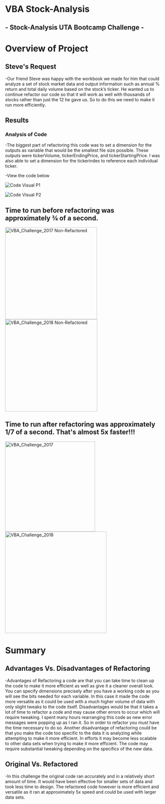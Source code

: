 # **VBA Stock-Analysis**
## - Stock-Analysis UTA Bootcamp Challenge -

# Overview of Project

## Steve's Request
-Our friend Steve was happy with the workbook we made for him that could analyze a set of stock market data and output information such as annual % return and total daily volume based on the stock’s ticker. He wanted us to continue refactor our code so that it will work as well with thousands of stocks rather than just the 12 he gave us. So to do this we need to make it run more efficiently.

## Results

### Analysis of Code

-The biggest part of refactoring this code was to set a dimension for the outputs as variable that would be the smallest file size possible. These outputs were tickerVolume, tickerEndingPrice, and tickerStartingPrice. I was also able to set a dimension for the tickerindex to reference each individual ticker.

-View the code below

![Code Visual P1](https://user-images.githubusercontent.com/82718969/123469191-56175300-d5b8-11eb-95c9-83ee3a7b67a0.png)

![Code Visual P2](https://user-images.githubusercontent.com/82718969/123469290-72b38b00-d5b8-11eb-895d-0736b89e033a.png)



## **Time to run before refactoring was approximately ¾ of a second.** 

<img width="298" alt="VBA_Challenge_2017 Non-Refactored" src="https://user-images.githubusercontent.com/82718969/123469358-9080f000-d5b8-11eb-97f9-72e4074301dd.png">

<img width="299" alt="VBA_Challenge_2018  Non-Refactored" src="https://user-images.githubusercontent.com/82718969/123469413-a0003900-d5b8-11eb-8890-b13ee37919c3.png">




## Time to run after refactoring was approximately 1/7 of a second. **That's almost 5x faster!!!**

<img width="292" alt="VBA_Challenge_2017" src="https://user-images.githubusercontent.com/82718969/123469486-b7d7bd00-d5b8-11eb-87d8-30d10fcc4d97.png">

<img width="329" alt="VBA_Challenge_2018" src="https://user-images.githubusercontent.com/82718969/123469511-c1612500-d5b8-11eb-8ad3-42f70abbcaa4.png">


# Summary
## Advantages Vs. Disadvantages of Refactoring
-Advantages of Refactoring a code are that you can take time to clean up the code to make it more efficient as well as give it a cleaner overall look. You can specify dimensions precisely after you have a working code as you will see the bits needed for each variable. In this case it made the code more versatile as it could be used with a much higher volume of data with only slight tweaks to the code itself. Disadvantages would be that it takes a lot of time to refactor a code and may cause other errors to occur which will require tweaking. I spent many hours rearranging this code as new error messages were popping up as I ran it. So in order to refactor you must have the time necessary to do so. Another disadvantage of refactoring could be that you make the code too specific to the data it is analyzing while attempting to make it more efficient. In efforts it may become less scalable to other data sets when trying to make it more efficient. The code may require substantial tweaking depending on the specifics of the new data.

## Original Vs. Refactored
-In this challenge the original code ran accurately and in a relatively short amount of time. It would have been effective for smaller sets of data and took less time to design. The refactored code however is more efficient and versatile as it ran at approximately 5x speed and could be used with larger data sets.

